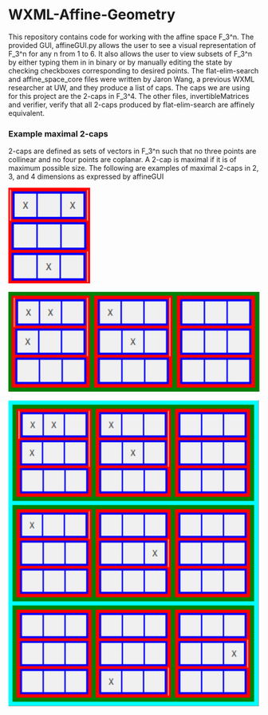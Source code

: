 # WXML-Affine-Geometry
This repository contains code for working with the affine space F_3^n. The provided GUI, affineGUI.py allows the user to see a visual representation of F_3^n for any n from 1 to 6. It also allows the user to view subsets of F_3^n by either typing them in in binary or by manually editing the state by checking checkboxes corresponding to desired points. The flat-elim-search and affine_space_core files were written by Jaron Wang, a previous WXML researcher at UW, and they produce a list of caps. The caps we are using for this project are the 2-caps in F_3^4. The other files, invertibleMatrices and verifier, verify that all 2-caps produced by flat-elim-search are affinely equivalent.

### Example maximal 2-caps
2-caps are defined as sets of vectors in F_3^n such that no three points are collinear and no four points are coplanar. A 2-cap is maximal if it is of maximum possible size. The following are examples of maximal 2-caps in 2, 3, and 4 dimensions as expressed by affineGUI

![](results/2D2cap.PNG)

![](results/3D2cap.PNG)

![](results/4D2cap.PNG)
